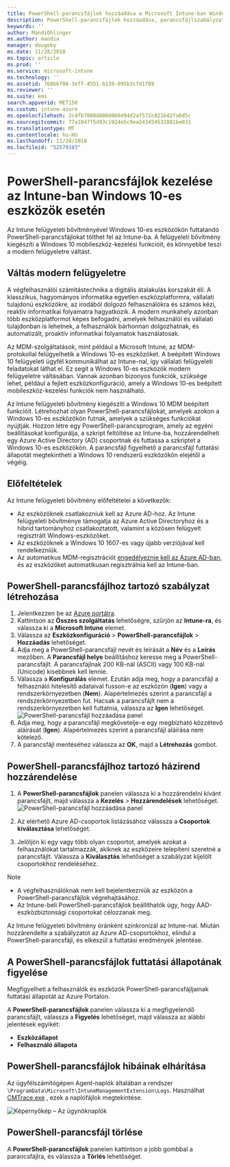 ```yaml
---
title: PowerShell-parancsfájlok hozzáadása a Microsoft Intune-ban Windows 10-es eszközökhöz – Azure | Microsoft Docs
description: PowerShell-parancsfájlok hozzáadása, parancsfájlszabályzat hozzárendelése Azure Active Directory-csoportokhoz, parancsfájlok figyelése jelentésekkel, és a parancsfájlok Windows 10 rendszerű eszközökről való törlésének lépései a Microsoft Intune-ban.
keywords: ''
author: MandiOhlinger
ms.author: mandia
manager: dougeby
ms.date: 11/28/2018
ms.topic: article
ms.prod: ''
ms.service: microsoft-intune
ms.technology: ''
ms.assetid: 768b6f08-3eff-4551-b139-095b3cfd1f89
ms.reviewer: ''
ms.suite: ems
search.appverid: MET150
ms.custom: intune-azure
ms.openlocfilehash: 2c4fb7000d808d860494d2af572c821b42fa6d5c
ms.sourcegitcommit: 77a1047f5d93c1924e5c9ea243454532881be031
ms.translationtype: MT
ms.contentlocale: hu-HU
ms.lasthandoff: 11/28/2018
ms.locfileid: "52579183"
---
```

# <a name="manage-powershell-scripts-in-intune-for-windows-10-devices"></a>PowerShell-parancsfájlok kezelése az Intune-ban Windows 10-es eszközök esetén
Az Intune felügyeleti bővítményével Windows 10-es eszközökön futtatandó PowerShell-parancsfájlokat tölthet fel az Intune-ba. A felügyeleti bővítmény kiegészíti a Windows 10 mobileszköz-kezelési funkcióit, és könnyebbé teszi a modern felügyeletre váltást.

## <a name="moving-to-modern-management"></a>Váltás modern felügyeletre
A végfelhasználói számítástechnika a digitális átalakulás korszakát éli. A klasszikus, hagyományos informatika egyetlen eszközplatformra, vállalati tulajdonú eszközökre, az irodából dolgozó felhasználókra és számos kézi, reaktív informatikai folyamatra hagyatkozik. A modern munkahely azonban több eszközplatformot képes befogadni, amelyek felhasználói és vállalati tulajdonban is lehetnek, a felhasználók bárhonnan dolgozhatnak, és automatizált, proaktív informatikai folyamatok használatosak. 

Az MDM-szolgáltatások, mint például a Microsoft Intune, az MDM-protokollal felügyelhetik a Windows 10-es eszközöket. A beépített Windows 10 felügyeleti ügyfél kommunikálhat az Intune-nal, így vállalati felügyeleti feladatokat láthat el. Ez segít a Windows 10-es eszközök modern felügyeletre váltásában. Vannak azonban bizonyos funkciók, szüksége lehet, például a fejlett eszközkonfiguráció, amely a Windows 10-es beépített mobileszköz-kezelési funkciók nem használható.

Az Intune felügyeleti bővítmény kiegészíti a Windows 10 MDM beépített funkcióit. Létrehozhat olyan PowerShell-parancsfájlokat, amelyek azokon a Windows 10-es eszközökön futnak, amelyek a szükséges funkciókat nyújtják. Hozzon létre egy PowerShell-parancsprogram, amely az egyéni beállításokat konfigurálja, a szkript feltöltése az Intune-ba, hozzárendelheti egy Azure Active Directory (AD) csoportnak és futtassa a szkriptet a Windows 10-es eszközökön. A parancsfájl figyelhető a parancsfájl futtatási állapotát megtekintheti a Windows 10 rendszerű eszközökön elejétől a végéig.

## <a name="prerequisites"></a>Előfeltételek
Az Intune felügyeleti bővítmény előfeltételei a következők:
- Az eszközöknek csatlakozniuk kell az Azure AD-hoz. Az Intune felügyeleti bővítménye támogatja az Azure Active Directoryhoz és a hibrid tartományhoz csatlakoztatott, valamint a közösen felügyelt regisztrált Windows-eszközöket.
- Az eszközöknek a Windows 10 1607-es vagy újabb verziójával kell rendelkezniük.
- Az automatikus MDM-regisztrációt [engedélyeznie kell az Azure AD-ban](https://docs.microsoft.com/intune/windows-enroll#enable-windows-10-automatic-enrollment), és az eszközöket automatikusan regisztrálnia kell az Intune-ban.

## <a name="create-a-powershell-script-policy"></a>PowerShell-parancsfájlhoz tartozó szabályzat létrehozása 
1. Jelentkezzen be az [Azure portálra](https://portal.azure.com).
2. Kattintson az **Összes szolgáltatás** lehetőségre, szűrjön az **Intune-ra**, és válassza ki a **Microsoft Intune** elemet.
3. Válassza az **Eszközkonfiguráció** > **PowerShell-parancsfájlok** > **Hozzáadás** lehetőséget.
4. Adja meg a PowerShell-parancsfájl nevét és leírását a **Név** és a **Leírás** mezőben. A **Parancsfájl helye** beállításhoz keresse meg a PowerShell-parancsfájlt. A parancsfájlnak 200 KB-nál (ASCII) vagy 100 KB-nál (Unicode) kisebbnek kell lennie.
5. Válassza a **Konfigurálás** elemet. Ezután adja meg, hogy a parancsfájl a felhasználó hitelesítő adataival fusson-e az eszközön (**Igen**) vagy a rendszerkörnyezetben (**Nem**). Alapértelmezés szerint a parancsfájl a rendszerkörnyezetben fut. Hacsak a parancsfájlt nem a rendszerkörnyezetben kell futtatnia, válassza az **Igen** lehetőséget. 
  ![PowerShell-parancsfájl hozzáadása panel](./media/mgmt-extension-add-script.png)
6. Adja meg, hogy a parancsfájl megkövetelje-e egy megbízható közzétevő aláírását (**Igen**). Alapértelmezés szerint a parancsfájl aláírása nem kötelező. 
7. A parancsfájl mentéséhez válassza az **OK**, majd a **Létrehozás** gombot.

## <a name="assign-a-powershell-script-policy"></a>PowerShell-parancsfájlhoz tartozó házirend hozzárendelése
1. A **PowerShell-parancsfájlok** panelen válassza ki a hozzárendelni kívánt parancsfájlt, majd válassza a **Kezelés** > **Hozzárendelések** lehetőséget.
  ![PowerShell-parancsfájl hozzáadása panel](./media/mgmt-extension-assignments.png)
 
2. Az elérhető Azure AD-csoportok listázásához válassza a **Csoportok kiválasztása** lehetőséget. 
3. Jelöljön ki egy vagy több olyan csoportot, amelyek azokat a felhasználókat tartalmazzák, akiknek az eszközeire telepíteni szeretné a parancsfájlt. Válassza a **Kiválasztás** lehetőséget a szabályzat kijelölt csoportokhoz rendeléséhez.

> [!NOTE]
> - A végfelhasználóknak nem kell bejelentkezniük az eszközön a PowerShell-parancsfájlok végrehajtásához. 
> - Az Intune-beli PowerShell-parancsfájlok beállíthatók úgy, hogy AAD-eszközbiztonsági csoportokat célozzanak meg.

Az Intune felügyeleti bővítmény óránként szinkronizál az Intune-nal. Miután hozzárendelte a szabályzatot az Azure AD-csoportokhoz, elindul a PowerShell-parancsfájl, és elkészül a futtatási eredmények jelentése. 
 
## <a name="monitor-run-status-for-powershell-scripts"></a>A PowerShell-parancsfájlok futtatási állapotának figyelése
Megfigyelheti a felhasználók és eszközök PowerShell-parancsfájljainak futtatási állapotát az Azure Portalon.

A **PowerShell-parancsfájlok** panelen válassza ki a megfigyelendő parancsfájlt, válassza a **Figyelés** lehetőséget, majd válassza az alábbi jelentések egyikét:
   - **Eszközállapot**
   - **Felhasználó állapota**

## <a name="troubleshoot-powershell-scripts"></a>PowerShell-parancsfájlok hibáinak elhárítása

Az ügyfélszámítógépen Agent-naplók általában a rendszer `\ProgramData\Microsoft\IntuneManagementExtension\Logs`. Használhat [CMTrace.exe](https://docs.microsoft.com/sccm/core/support/tools) , ezek a naplófájlok megtekintése. 

![Képernyőkép – Az ügynöknaplók](./media/apps-win32-app-10.png)  

## <a name="delete-a-powershell-script"></a>PowerShell-parancsfájl törlése
A **PowerShell-parancsfájlok** panelen kattintson a jobb gombbal a parancsfájlra, és válassza a **Törlés** lehetőséget.
